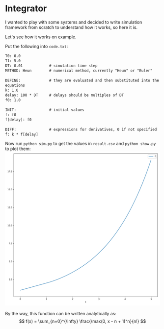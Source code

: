 # Integrator

I wanted to play with some systems and decided to write simulation framework from scratch to understand how it works, so here it is.

Let's see how it works on example. 

Put the following into `code.txt`:
```
T0: 0.0
T1: 5.0
DT: 0.01            # simulation time step
METHOD: Heun        # numerical method, currently "Heun" or "Euler"

DEFINE:             # they are evaluated and then substituted into the equations
k: 1.0
delay: 100 * DT     # delays should be multiples of DT
f0: 1.0

INIT:               # initial values
f: f0
f[delay]: f0

DIFF:               # expressions for derivatives, 0 if not specified
f: k * f[delay]
```

Now run `python sim.py` to get the values in `result.csv` and `python show.py` to plot them:
![example](img/exponent.svg)

By the way, this function can be written analytically as:
$$ f(x) = \sum_{n=0}^{\infty} \frac{\max(0, x - n + 1)^n}{n!} $$

